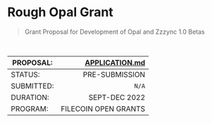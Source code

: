 # Rough Opal Grant
> Grant Proposal for Development of Opal and Zzzync 1.0 Betas

</br>

| PROPOSAL: | [APPLICATION.md](./APPLICATION.md) |
| --- | ---: |
| STATUS:  | PRE-SUBMISSION |
| SUBMITTED: | `N/A` |
| DURATION: | SEPT-DEC 2022 |
| PROGRAM: | FILECOIN OPEN GRANTS |

